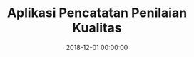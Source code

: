 ---
layout: inner
position: left
title: 'Aplikasi Pencatatan Penilaian Kualitas'
lead_text: 'Developed the Android app and its backend functionality.'
tags: ['MySQL', 'PHP', 'Yii 2', 'API', 'Kotlin', 'Android SDK']
featured_image: ['/img/posts/pjb5s-1.png','/img/posts/pjb5s-2.png']
date: 2018-12-01 00:00:00
categories: ['Backend Dev','Mobile Dev']
project_link: ''
button_icon: ''
button_text: ''
order: 18
visible: 1
company: 'Self-employed'
---